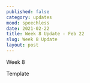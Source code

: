 ```yaml
---
published: false
category: updates
mood: speechless
date: 2021-02-22
title: Week 8 Update - Feb 22
slug: Week 8 Update
layout: post
---
```




Week 8 

<!--more-->

Template




